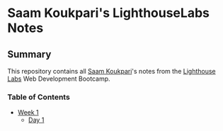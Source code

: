 # Saam Koukpari's LighthouseLabs Notes
## Summary
This repository contains all [Saam Koukpari](https://github.com/SaamKoukpari)'s notes from the [Lighthouse Labs](https://www.lighthouselabs.ca/) Web Development Bootcamp.

### Table of Contents
* [Week 1](/Week_1)
  * [Day 1](/Week_1/Day_1)



